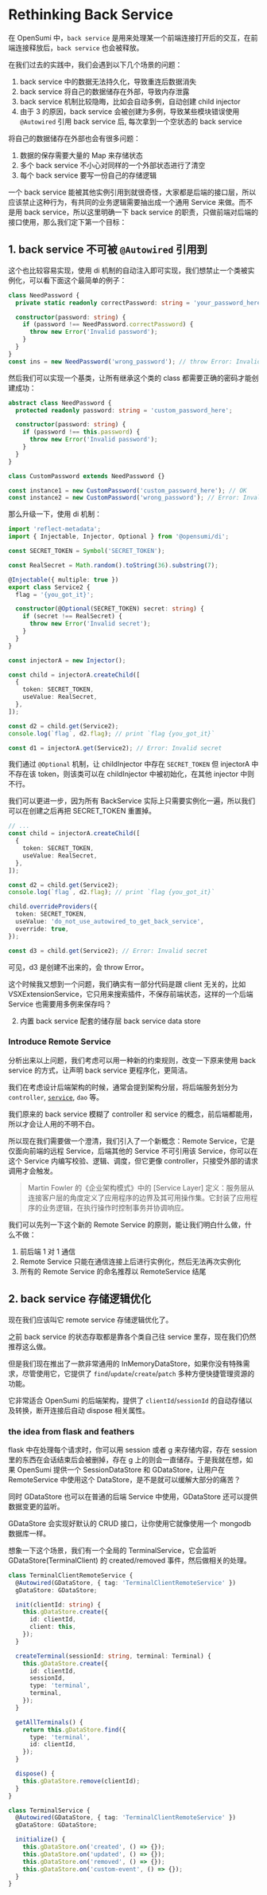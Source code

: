 # Rethinking Back Service

在 OpenSumi 中，`back service` 是用来处理某一个前端连接打开后的交互，在前端连接释放后，`back service` 也会被释放。

在我们过去的实践中，我们会遇到以下几个场景的问题：

1. back service 中的数据无法持久化，导致重连后数据消失
2. back service 将自己的数据储存在外部，导致内存泄露
3. back service 机制比较隐晦，比如会自动多例，自动创建 child injector
4. 由于 3 的原因，back service 会被创建为多例，导致某些模块错误使用 `@Autowired` 引用 back service 后, 每次拿到一个空状态的 back service

将自己的数据储存在外部也会有很多问题：

1. 数据的保存需要大量的 Map 来存储状态
2. 多个 back service 不小心对同样的一个外部状态进行了清空
3. 每个 back service 要写一份自己的存储逻辑

一个 back service 能被其他实例引用到就很奇怪，大家都是后端的接口层，所以应该禁止这种行为，有共同的业务逻辑需要抽出成一个通用 Service 来做。而不是用 back service，所以这里明确一下 back service 的职责，只做前端对后端的接口使用，那么我们定下第一个目标：

## 1. back service 不可被 `@Autowired` 引用到

这个也比较容易实现，使用 di 机制的自动注入即可实现，我们想禁止一个类被实例化，可以看下面这个最简单的例子：

```ts
class NeedPassword {
  private static readonly correctPassword: string = 'your_password_here';

  constructor(password: string) {
    if (password !== NeedPassword.correctPassword) {
      throw new Error('Invalid password');
    }
  }
}
const ins = new NeedPassword('wrong_password'); // throw Error: Invalid password
```

然后我们可以实现一个基类，让所有继承这个类的 class 都需要正确的密码才能创建成功：

```ts
abstract class NeedPassword {
  protected readonly password: string = 'custom_password_here';

  constructor(password: string) {
    if (password !== this.password) {
      throw new Error('Invalid password');
    }
  }
}

class CustomPassword extends NeedPassword {}

const instance1 = new CustomPassword('custom_password_here'); // OK
const instance2 = new CustomPassword('wrong_password'); // Error: Invalid password
```

那么升级一下，使用 di 机制：

```ts
import 'reflect-metadata';
import { Injectable, Injector, Optional } from '@opensumi/di';

const SECRET_TOKEN = Symbol('SECRET_TOKEN');

const RealSecret = Math.random().toString(36).substring(7);

@Injectable({ multiple: true })
export class Service2 {
  flag = '{you_got_it}';

  constructor(@Optional(SECRET_TOKEN) secret: string) {
    if (secret !== RealSecret) {
      throw new Error('Invalid secret');
    }
  }
}

const injectorA = new Injector();

const child = injectorA.createChild([
  {
    token: SECRET_TOKEN,
    useValue: RealSecret,
  },
]);

const d2 = child.get(Service2);
console.log(`flag`, d2.flag); // print `flag {you_got_it}`

const d1 = injectorA.get(Service2); // Error: Invalid secret
```

我们通过 `@Optional` 机制，让 childInjector 中存在 `SECRET_TOKEN` 但 injectorA 中不存在该 token，则该类可以在 childInjector 中被初始化，在其他 injector 中则不行。

我们可以更进一步，因为所有 BackService 实际上只需要实例化一遍，所以我们可以在创建之后再把 SECRET_TOKEN 重置掉。

```ts
// ...
const child = injectorA.createChild([
  {
    token: SECRET_TOKEN,
    useValue: RealSecret,
  },
]);

const d2 = child.get(Service2);
console.log(`flag`, d2.flag); // print `flag {you_got_it}`

child.overrideProviders({
  token: SECRET_TOKEN,
  useValue: 'do_not_use_autowired_to_get_back_service',
  override: true,
});

const d3 = child.get(Service2); // Error: Invalid secret
```

可见，d3 是创建不出来的，会 throw Error。

这个时候我又想到一个问题，我们确实有一部分代码是跟 client 无关的，比如 VSXExtensionService，它只用来搜索插件，不保存前端状态，这样的一个后端 Service 也需要用多例来保存吗？

2. 内置 back service 配套的储存层 back service data store

### Introduce Remote Service

分析出来以上问题，我们考虑可以用一种新的约束规则，改变一下原来使用 back service 的方式，让声明 back service 更程序化，更简洁。

我们在考虑设计后端架构的时候，通常会提到架构分层，将后端服务划分为 `controller`, [`service`](https://martinfowler.com/eaaCatalog/serviceLayer.html), `dao` 等。

我们原来的 back service 模糊了 controller 和 service 的概念，前后端都能用，所以才会让人用的不明不白。

所以现在我们需要做一个澄清，我们引入了一个新概念：Remote Service，它是仅面向前端的远程 Service，后端其他的 Service 不可引用该 Service，你可以在这个 Service 内编写校验、逻辑、调度，但它更像 controller，只接受外部的请求调用才会触发。

> Martin Fowler 的《企业架构模式》中的 [Service Layer] 定义：服务层从连接客户层的角度定义了应用程序的边界及其可用操作集。它封装了应用程序的业务逻辑，在执行操作时控制事务并协调响应。

我们可以先列一下这个新的 Remote Service 的原则，能让我们明白什么做，什么不做：

1. 前后端 1 对 1 通信
2. Remote Service 只能在通信连接上后进行实例化，然后无法再次实例化
3. 所有的 Remote Service 的命名推荐以 RemoteService 结尾

## 2. back service 存储逻辑优化

现在我们应该叫它 remote service 存储逻辑优化了。

之前 back service 的状态存取都是靠各个类自己往 service 里存，现在我们仍然推荐这么做。

但是我们现在推出了一款非常通用的 InMemoryDataStore，如果你没有特殊需求，尽管使用它，它提供了 `find`/`update`/`create`/`patch` 多种方便快捷管理资源的功能。

它非常适合 OpenSumi 的后端架构，提供了 `clientId`/`sessionId` 的自动存储以及转换，断开连接后自动 dispose 相关属性。

### the idea from flask and feathers

flask 中在处理每个请求时，你可以用 session 或者 g 来存储内容，存在 session 里的东西在会话结束后会被删掉，存在 g 上的则会一直储存。于是我就在想，如果 OpenSumi 提供一个 SessionDataStore 和 GDataStore，让用户在 RemoteService 中使用这个 DataStore，是不是就可以缓解大部分的痛苦？

同时 GDataStore 也可以在普通的后端 Service 中使用，GDataStore 还可以提供数据变更的监听。

GDataStore 会实现好默认的 CRUD 接口，让你使用它就像使用一个 mongodb 数据库一样。

想象一下这个场景，我们有一个全局的 TerminalService，它会监听 GDataStore(TerminalClient) 的 created/removed 事件，然后做相关的处理。

```ts
class TerminalClientRemoteService {
  @Autowired(GDataStore, { tag: 'TerminalClientRemoteService' })
  gDataStore: GDataStore;

  init(clientId: string) {
    this.gDataStore.create({
      id: clientId,
      client: this,
    });
  }

  createTerminal(sessionId: string, terminal: Terminal) {
    this.gDataStore.create({
      id: clientId,
      sessionId,
      type: 'terminal',
      terminal,
    });
  }

  getAllTerminals() {
    return this.gDataStore.find({
      type: 'terminal',
      id: clientId,
    });
  }

  dispose() {
    this.gDataStore.remove(clientId);
  }
}

class TerminalService {
  @Autowired(GDataStore, { tag: 'TerminalClientRemoteService' })
  gDataStore: GDataStore;

  initialize() {
    this.gDataStore.on('created', () => {});
    this.gDataStore.on('updated', () => {});
    this.gDataStore.on('removed', () => {});
    this.gDataStore.on('custom-event', () => {});
  }
}
```
